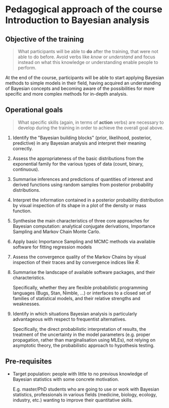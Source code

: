 # Pedagogical approach of the course Introduction to Bayesian analysis


## Objective of the training


> What participants will be able to __do__ after the training, that were not
able to do before. Avoid verbs like _know_ or _understand_ and focus instead on
what this knowledge or understanding enable people to perform.

At the end of the course, participants will be able to start applying Bayesian
methods to simple models in their field, having acquired an understanding of
Bayesian concepts and becoming aware of the possibilities for more specific and
more complex methods for in-depth analysis.


## Operational goals

> What specific skills (again, in terms of __action__ verbs) are necessary to
develop during the training in order to achieve the overall goal above.

1. Identify the "Bayesian building blocks" (prior, likelihood, posterior,
predictive) in any Bayesian analysis and interpret their meaning correctly.

1. Assess the appropriateness of the basic distributions from the exponential
family for the various types of data (count, binary, continuous).

1. Summarise inferences and predictions of quantities of interest and derived
functions using random samples from posterior probability distributions.

1. Interpret the information contained in a posterior probability distribution
by visual inspection of its shape in a plot of the density or mass function.

1. Synthesise the main characteristics of three core approaches for Bayesian
computation: analytical conjugate derivations, Importance Sampling and Markov
Chain Monte Carlo.

1. Apply basic Importance Sampling and MCMC methods via available software for
fitting regression models

1. Assess the convergence quality of the Markov Chains by visual inspection of
their traces and by convergence indices like $\hat R$.

1. Summarise the landscape of available software packages, and their
characteristics.

    Specifically, whether they are flexible probabilistic programming languages
    (Bugs, Stan, Nimble, ...) or interfaces to a closed set of families of
    statistical models, and their relative strengths and weaknesses.

1. Identify in which situations Bayesian analysis is particularly advantageous
with respect to frequentist alternatives.

    Specifically, the direct probabilistic interpretation of results, the
    treatment of the uncertainty in the model parameters (e.g. proper
    propagation, rather than marginalisation using MLEs), not relying on
    asymptotic theory, the probabilistic approach to hypothesis testing.


## Pre-requisites

- Target population: people with little to no previous knowledge of Bayesian statistics with some concrete motivation.

	E.g. master/PhD students who are going to use or work with Bayesian statistics, professionals in various fields (medicine, biology, ecology, industry, etc.) wanting to improve their quantitative skills.
